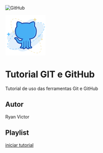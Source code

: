 ![GitHub](https://img.shields.io/github/license/RyaanVictor/git-e-github)

![](https://github.com/RyaanVictor/git-e-github/blob/main/github%20(3).png)
# Tutorial GIT e GitHub
Tutorial de uso das ferramentas Git e GitHub
## Autor
Ryan Victor
## Playlist
[iniciar tutorial](https://joseassis.com.br/cursos/gitegithub.html)
